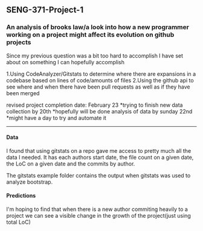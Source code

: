 ## SENG-371-Project-1

### An analysis of brooks law/a look into how a new programmer working on a project might affect its evolution on github projects

Since my previous question was a bit too hard to accomplish I have set about on something I can hopefully accomplish

1.Using CodeAnalyzer/Gitstats to determine where there are expansions in a codebase based on lines of code/amounts of files
2.Using the github api to see where and when there have been pull requests as well as if they have been merged

revised project completion date: February 23
*trying to finish new data collection by 20th
*hopefully will be done analysis of data by sunday 22nd
*might have a day to try and automate it



-----------------------------------------------------------------------------------------------------------------------------


#### Data
I found that using gitstats on a repo gave me access to pretty much all the data I needed. It has each authors start date, the file count on a given date, the LoC on a given date and the commits by author.

The gitstats example folder contains the output when gitstats was used to analyze bootstrap.

#### Predictions
I'm hoping to find that when there is a new author commiting heavily to a project we can see a visible change in the growth of the project(just using total LoC)



